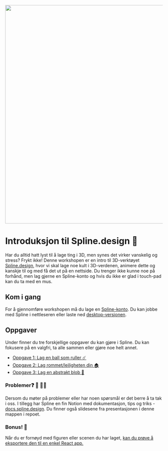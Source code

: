 <p align="center">
<img src="https://user-images.githubusercontent.com/36471591/196991839-09b623ad-49bf-4375-9c2e-98a4a0a29a3d.png" width="700">
</p>


# Introduksjon til Spline.design 🎨
Har du alltid hatt lyst til å lage ting i 3D, men synes det virker vanskelig og stress? Frykt ikke! Denne workshopen er en intro til 3D-verktøyet [Spline.design](https://spline.design), hvor vi skal lage noe kult i 3D-verdenen, animere dette og kanskje til og med få det ut på en nettside. Du trenger ikke kunne noe på forhånd, men lag gjerne en Spline-konto og hvis du ikke er glad i touch-pad kan du ta med en mus.



## Kom i gang
For å gjennomføre workshopen må du lage en [Spline-konto](https://app.spline.design/signin). Du kan jobbe med Spline i nettleseren eller laste ned [desktop-versjonen](https://spline.design/#download). 



## Oppgaver 
Under finner du tre forskjellige oppgaver du kan gjøre i Spline. Du kan fokusere på en valgfri, ta alle sammen eller gjøre noe helt annet. 

- [Oppgave 1: Lag en ball som ruller ☄️](https://github.com/sigurdrognhaugen/spline-workshop-bekk/tree/main/oppgave1-ball)
- [Oppgave 2: Lag rommet/leiligheten din 🏠](https://github.com/sigurdrognhaugen/spline-workshop-bekk/tree/main/oppgave2-lag-et-rom)
- [Oppgave 3: Lag en abstrakt blob 💩](https://github.com/sigurdrognhaugen/spline-workshop-bekk/tree/main/oppgave3-blob)


### Problemer❓ 🤔 🙋‍♂️
Dersom du møter på problemer eller har noen spørsmål er det berre å ta tak i oss. I tillegg har Spline en fin Notion med dokumentasjon, tips og triks -  [docs.spline.design](https://docs.spline.design/). Du finner også slidesene fra presentasjonen i denne mappen i repoet. 


### Bonus! 🎁
Når du er fornøyd med figuren eller scenen du har laget, [kan du prøve å eksportere den til en enkel React app.](https://github.com/sigurdrognhaugen/spline-workshop-bekk/tree/main/putt-det-pa-webben) 
